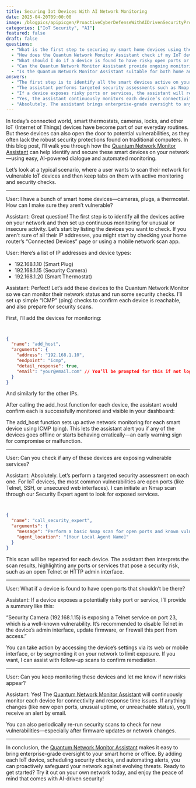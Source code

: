 ```yaml
---
title: Securing Iot Devices With AI Network Monitoring
date: 2025-04-20T09:00:00
image: /blogpics/apipicgen/ProactiveCyberDefenseWithAIDrivenSecurityProtocols-Z74V67YJGA.jpg
categories: ["IoT Security", "AI"]
featured: false
draft: false
questions:
  - "What is the first step to securing my smart home devices using the Quantum Network Monitor Assistant?"
  - "How does the Quantum Network Monitor Assistant check if my IoT devices are vulnerable?"
  - "What should I do if a device is found to have risky open ports or services?"
  - "Can the Quantum Network Monitor Assistant provide ongoing monitoring and alerts for my smart devices?"
  - "Is the Quantum Network Monitor Assistant suitable for both home and office IoT security?"
answers:
  - "The first step is to identify all the smart devices active on your network by listing their IP addresses and device types. You can find this information on your home router’s 'Connected Devices' page or by using a mobile network scan app. Then, you add these devices to the Quantum Network Monitor for continuous monitoring."
  - "The assistant performs targeted security assessments such as Nmap scans to detect open ports and exposed services on your devices. It looks for common vulnerabilities like open Telnet or unsecured web interfaces and interprets the scan results to highlight any security risks."
  - "If a device exposes risky ports or services, the assistant will recommend actions such as disabling vulnerable services (e.g., Telnet), updating the device firmware, or firewalling the port to restrict access. You can also segment the device on your network to limit exposure and run follow-up scans to confirm remediation."
  - "Yes, the assistant continuously monitors each device’s connectivity and response times. It sends email alerts if there are changes like new open ports, unusual uptime, or if a device becomes unreachable. You can also schedule periodic security scans to detect new vulnerabilities."
  - "Absolutely. The assistant brings enterprise-grade oversight to any network with smart devices, whether at home or in an office. It simplifies adding devices, scheduling security checks, and automating alerts to proactively protect your network from evolving threats."
---
```

In today’s connected world, smart thermostats, cameras, locks, and other IoT (Internet of Things) devices have become part of our everyday routines. But these devices can also open the door to potential vulnerabilities, as they often lack the robust security protections found on traditional computers. In this blog post, I’ll walk you through how the [Quantum Network Monitor Assistant](https://readyforquantum.com/?assistant=open) can help identify and secure these smart devices on your network—using easy, AI-powered dialogue and automated monitoring.

Let’s look at a typical scenario, where a user wants to scan their network for vulnerable IoT devices and then keep tabs on them with active monitoring and security checks.

---

User: I have a bunch of smart home devices—cameras, plugs, a thermostat. How can I make sure they aren’t vulnerable?

Assistant: Great question! The first step is to identify all the devices active on your network and then set up continuous monitoring for unusual or insecure activity. Let’s start by listing the devices you want to check. If you aren’t sure of all their IP addresses, you might start by checking your home router’s “Connected Devices” page or using a mobile network scan app.

User: Here’s a list of IP addresses and device types:
- 192.168.1.10 (Smart Plug)
- 192.168.1.15 (Security Camera)
- 192.168.1.20 (Smart Thermostat)

Assistant: Perfect! Let’s add these devices to the Quantum Network Monitor so we can monitor their network status and run some security checks. I’ll set up simple “ICMP” (ping) checks to confirm each device is reachable, and also prepare for security scans.

First, I’ll add the devices for monitoring:
```json


{
  "name": "add_host",
  "arguments": {
    "address": "192.168.1.10",
    "endpoint": "icmp",
    "detail_response": true,
    "email": "your@email.com" // You’ll be prompted for this if not logged in
  }
}
```

And similarly for the other IPs.

After calling the add_host function for each device, the assistant would confirm each is successfully monitored and visible in your dashboard:

The add_host function sets up active network monitoring for each smart device using ICMP (ping). This lets the assistant alert you if any of the devices goes offline or starts behaving erratically—an early warning sign for compromise or malfunction.

---

User: Can you check if any of these devices are exposing vulnerable services?

Assistant: Absolutely. Let’s perform a targeted security assessment on each one. For IoT devices, the most common vulnerabilities are open ports (like Telnet, SSH, or unsecured web interfaces). I can initiate an Nmap scan through our Security Expert agent to look for exposed services.
```json


{
  "name": "call_security_expert",
  "arguments": {
    "message": "Perform a basic Nmap scan for open ports and known vulnerabilities on 192.168.1.10. Confirm authorization for this action.",
    "agent_location": "[Your Local Agent Name]" 
  }
}
```

This scan will be repeated for each device. The assistant then interprets the scan results, highlighting any ports or services that pose a security risk, such as an open Telnet or HTTP admin interface.

---

User: What if a device is found to have open ports that shouldn’t be there?

Assistant: If a device exposes a potentially risky port or service, I’ll provide a summary like this:

“Security Camera (192.168.1.15) is exposing a Telnet service on port 23, which is a well-known vulnerability. It’s recommended to disable Telnet in the device’s admin interface, update firmware, or firewall this port from access.”

You can take action by accessing the device’s settings via its web or mobile interface, or by segmenting it on your network to limit exposure. If you want, I can assist with follow-up scans to confirm remediation.

---

User: Can you keep monitoring these devices and let me know if new risks appear?

Assistant: Yes! The [Quantum Network Monitor Assistant](https://readyforquantum.com/?assistant=open) will continuously monitor each device for connectivity and response time issues. If anything changes (like new open ports, unusual uptime, or unreachable status), you’ll receive an alert by email.

You can also periodically re-run security scans to check for new vulnerabilities—especially after firmware updates or network changes.

---

In conclusion, the [Quantum Network Monitor Assistant](https://readyforquantum.com/?assistant=open) makes it easy to bring enterprise-grade oversight to your smart home or office. By adding each IoT device, scheduling security checks, and automating alerts, you can proactively safeguard your network against evolving threats. Ready to get started? Try it out on your own network today, and enjoy the peace of mind that comes with AI-driven security!